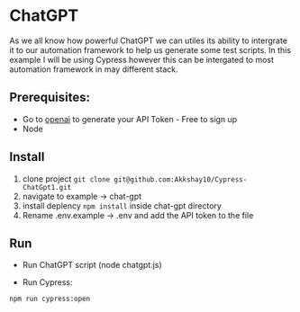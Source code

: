 
 # ChatGPT
 

 
As we all know how powerful ChatGPT we can utiles its ability to intergrate it to our automation framework to help us generate some test scripts. 
In this example I will be using Cypress however this can be intergated to most automation framework in may different stack.

## Prerequisites:

- Go to [openai](https://platform.openai.com/account/api-keys) to generate your API Token - Free to sign up
- Node

## Install

1. clone project `git clone git@github.com:Akkshay10/Cypress-ChatGpt1.git`
2. navigate to example -> chat-gpt
3. install deplency `npm install` inside chat-gpt directory
4. Rename .env.example -> .env and add the API token to the file

## Run

- Run ChatGPT script (node chatgpt.js)

- Run Cypress:

```
npm run cypress:open
```
